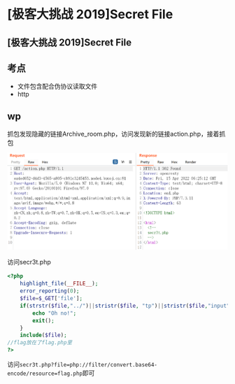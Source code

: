 # \[极客大挑战 2019]Secret File

## \[极客大挑战 2019]Secret File

## 考点

* 文件包含配合伪协议读取文件
* http

## wp

抓包发现隐藏的链接Archive\_room.php，访问发现新的链接action.php，接着抓包

![](<../../.gitbook/assets/image (31) (1).png>)

访问secr3t.php

```php
<?php
    highlight_file(__FILE__);
    error_reporting(0);
    $file=$_GET['file'];
    if(strstr($file,"../")||stristr($file, "tp")||stristr($file,"input")||stristr($file,"data")){
        echo "Oh no!";
        exit();
    }
    include($file); 
//flag放在了flag.php里
?>
```

访问`secr3t.php?file=php://filter/convert.base64-encode/resource=flag.php`即可
